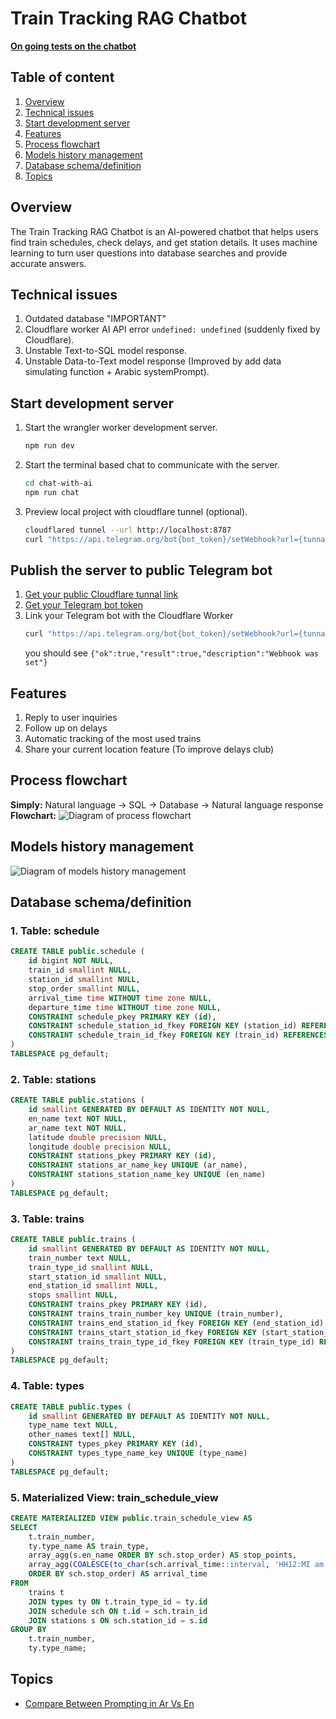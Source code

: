 # Train Tracking RAG Chatbot
[**On going tests on the chatbot**](/prompting-tests)

## Table of content
1. [Overview](#overview)
2. [Technical issues](#technical-issues)
3. [Start development server](#start-development-server)
4. [Features](#features)
5. [Process flowchart](#process-flowchart)
6. [Models history management](#models-history-management)
7. [Database schema/definition](#database-schema/definition)
8. [Topics](#topics)

## Overview
The Train Tracking RAG Chatbot is an AI-powered chatbot that helps users find train schedules, check delays, and get station details. It uses machine learning to turn user questions into database searches and provide accurate answers.

## Technical issues
1. Outdated database "IMPORTANT"
2. Cloudflare worker AI API error `undefined: undefined` (suddenly fixed by Cloudflare).
3. Unstable Text-to-SQL model response.
4. Unstable Data-to-Text model response (Improved by add data simulating function + Arabic systemPrompt).

## Start development server
1. Start the wrangler worker development server.
	```bash
	npm run dev
	```
2. Start the terminal based chat to communicate with the server.
	```bash
	cd chat-with-ai
	npm run chat
	```
3. Preview local project with cloudflare tunnel (optional).
	```bash
 	cloudflared tunnel --url http://localhost:8787
 	curl "https://api.telegram.org/bot{bot_token}/setWebhook?url={tunnal_link}/webhook"
 	```
## Publish the server to public Telegram bot
1. [Get your public Cloudflare tunnal link](https://dash.cloudflare.com/7137a27d9b2c1c699c5ff3262d7c3804/workers/services/view/telegram-tracker-bot/production/settings)
2. [Get your Telegram bot token](https://web.telegram.org/a/#93372553)
3. Link your Telegram bot with the Cloudflare Worker
    ```bash
    curl "https://api.telegram.org/bot{bot_token}/setWebhook?url={tunnal_link}/webhook"
    ```
    you should see `{"ok":true,"result":true,"description":"Webhook was set"}`
 
## Features
1. Reply to user inquiries
2. Follow up on delays
3. Automatic tracking of the most used trains
4. Share your current location feature (To improve delays club)

## Process flowchart
**Simply:**
Natural language → SQL → Database → Natural language response
**Flowchart:**
![Diagram of process flowchart](/images/service-worker-process-flowchart.png)


## Models history management
![Diagram of models history management](/images/models-history-management.png)

## Database schema/definition

### 1. Table: schedule
```sql
CREATE TABLE public.schedule (
    id bigint NOT NULL,
    train_id smallint NULL,
    station_id smallint NULL,
    stop_order smallint NULL,
    arrival_time time WITHOUT time zone NULL,
    departure_time time WITHOUT time zone NULL,
    CONSTRAINT schedule_pkey PRIMARY KEY (id),
    CONSTRAINT schedule_station_id_fkey FOREIGN KEY (station_id) REFERENCES stations (id),
    CONSTRAINT schedule_train_id_fkey FOREIGN KEY (train_id) REFERENCES trains (id)
)
TABLESPACE pg_default;
```

### 2. Table: stations
```sql
CREATE TABLE public.stations (
    id smallint GENERATED BY DEFAULT AS IDENTITY NOT NULL,
    en_name text NOT NULL,
    ar_name text NOT NULL,
    latitude double precision NULL,
    longitude double precision NULL,
    CONSTRAINT stations_pkey PRIMARY KEY (id),
    CONSTRAINT stations_ar_name_key UNIQUE (ar_name),
    CONSTRAINT stations_station_name_key UNIQUE (en_name)
)
TABLESPACE pg_default;
```

### 3. Table: trains
```sql
CREATE TABLE public.trains (
    id smallint GENERATED BY DEFAULT AS IDENTITY NOT NULL,
    train_number text NULL,
    train_type_id smallint NULL,
    start_station_id smallint NULL,
    end_station_id smallint NULL,
    stops smallint NULL,
    CONSTRAINT trains_pkey PRIMARY KEY (id),
    CONSTRAINT trains_train_number_key UNIQUE (train_number),
    CONSTRAINT trains_end_station_id_fkey FOREIGN KEY (end_station_id) REFERENCES stations (id),
    CONSTRAINT trains_start_station_id_fkey FOREIGN KEY (start_station_id) REFERENCES stations (id),
    CONSTRAINT trains_train_type_id_fkey FOREIGN KEY (train_type_id) REFERENCES types (id)
)
TABLESPACE pg_default;
```

### 4. Table: types
```sql
CREATE TABLE public.types (
    id smallint GENERATED BY DEFAULT AS IDENTITY NOT NULL,
    type_name text NULL,
    other_names text[] NULL,
    CONSTRAINT types_pkey PRIMARY KEY (id),
    CONSTRAINT types_type_name_key UNIQUE (type_name)
)
TABLESPACE pg_default;
```

### 5. Materialized View: train_schedule_view
```sql
CREATE MATERIALIZED VIEW public.train_schedule_view AS
SELECT
    t.train_number,
    ty.type_name AS train_type,
    array_agg(s.en_name ORDER BY sch.stop_order) AS stop_points,
    array_agg(COALESCE(to_char(sch.arrival_time::interval, 'HH12:MI am'), to_char(sch.departure_time::interval, 'HH12:MI am'))
    ORDER BY sch.stop_order) AS arrival_time
FROM
    trains t
    JOIN types ty ON t.train_type_id = ty.id
    JOIN schedule sch ON t.id = sch.train_id
    JOIN stations s ON sch.station_id = s.id
GROUP BY
    t.train_number,
    ty.type_name;
```
## Topics
- [Compare Between Prompting in Ar Vs En](/documents/Compare-Between-Prompting-in-Ar-Vs-En.md)

